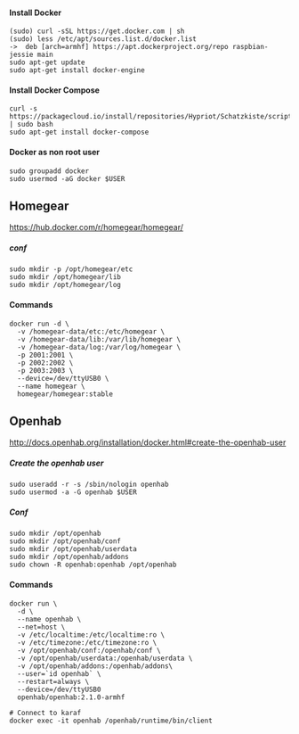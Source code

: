 #### Install Docker
    (sudo) curl -sSL https://get.docker.com | sh
    (sudo) less /etc/apt/sources.list.d/docker.list
    ->  deb [arch=armhf] https://apt.dockerproject.org/repo raspbian-jessie main
    sudo apt-get update
    sudo apt-get install docker-engine

#### Install Docker Compose

    curl -s https://packagecloud.io/install/repositories/Hypriot/Schatzkiste/script.deb.sh | sudo bash
    sudo apt-get install docker-compose

#### Docker as non root user

    sudo groupadd docker
    sudo usermod -aG docker $USER

## Homegear
https://hub.docker.com/r/homegear/homegear/
##### conf

    sudo mkdir -p /opt/homegear/etc
    sudo mkdir /opt/homegear/lib
    sudo mkdir /opt/homegear/log

#### Commands

    docker run -d \
      -v /homegear-data/etc:/etc/homegear \
      -v /homegear-data/lib:/var/lib/homegear \
      -v /homegear-data/log:/var/log/homegear \
      -p 2001:2001 \
      -p 2002:2002 \
      -p 2003:2003 \
      --device=/dev/ttyUSB0 \
      --name homegear \
      homegear/homegear:stable



## Openhab
http://docs.openhab.org/installation/docker.html#create-the-openhab-user
##### Create the openhab user

    sudo useradd -r -s /sbin/nologin openhab
    sudo usermod -a -G openhab $USER

##### Conf

    sudo mkdir /opt/openhab
    sudo mkdir /opt/openhab/conf
    sudo mkdir /opt/openhab/userdata
    sudo mkdir /opt/openhab/addons
    sudo chown -R openhab:openhab /opt/openhab


#### Commands

    docker run \
      -d \
      --name openhab \
      --net=host \
      -v /etc/localtime:/etc/localtime:ro \
      -v /etc/timezone:/etc/timezone:ro \
      -v /opt/openhab/conf:/openhab/conf \
      -v /opt/openhab/userdata:/openhab/userdata \
      -v /opt/openhab/addons:/openhab/addons\      
      --user=`id openhab` \
      --restart=always \
      --device=/dev/ttyUSB0
      openhab/openhab:2.1.0-armhf

    # Connect to karaf
    docker exec -it openhab /openhab/runtime/bin/client
